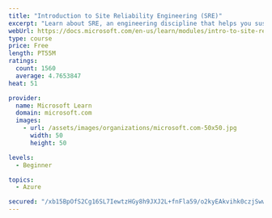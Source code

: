 ```yaml
---
title: "Introduction to Site Reliability Engineering (SRE)"
excerpt: "Learn about SRE, an engineering discipline that helps you sustainably achieve the appropriate level of reliability in your systems, services, and products."
webUrl: https://docs.microsoft.com/en-us/learn/modules/intro-to-site-reliability-engineering/
type: course
price: Free
length: PT55M
ratings:
  count: 1560
  average: 4.7653847
heat: 51

provider:
  name: Microsoft Learn
  domain: microsoft.com
  images:
    - url: /assets/images/organizations/microsoft.com-50x50.jpg
      width: 50
      height: 50

levels:
  - Beginner

topics:
  - Azure

secured: "/xb15BpOfS2Cg16SL7IewtzHGy8h9JXJ2L+fnFla59/o2kyEAkvihk0czjSwwLHiKPjrZPr2vRLzLcJmIAB9R9H2Hb2qPhxbY14nd0GQkC6xC1WfnYz3EPMOAqLmbNpFBIRbXAJDWNnPJ9TBpawxM7//nUUYQtTAwk4bxNGN/Cw5hcvNWK3qDDZVlSAPe2vv2bQXbzDy0KHV6MhdZtkwu5xpFjPVNCxJly5/yP3wwMC6sUnM857sTltE/l8KYhSGv+HhBOGa7STbQ7r/euZFMxOpAyi18MKtQFlGmfAmONTyjrDjKEDoZpu+9y4/rwcLmLuXXni6Qrq2UUM/De/EcXEIiUgWGGA4+NwwNkAxVoyYbLzAyZyHwDW/gqVXUmjpdgi9S6OFu2wB2UVAi8wZmG1m4eSdT3CAJlN9LREBKl0=;J+OsmlCzvknF1yp1SUlwWQ=="
---
```


